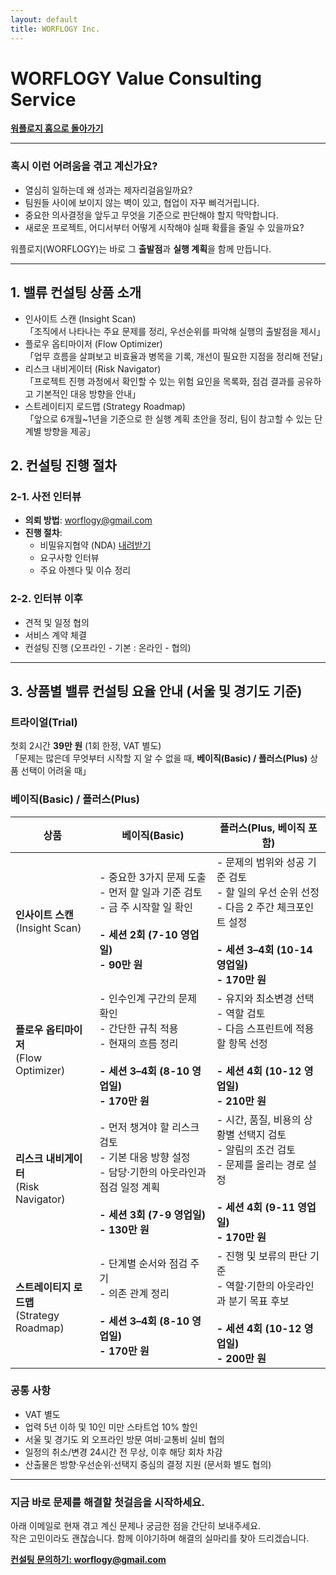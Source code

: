 ```yaml
---
layout: default
title: WORFLOGY Inc.
---
```


# WORFLOGY Value Consulting Service

[**워플로지 홈으로 돌아가기**](https://worflogy.com)

---

### 혹시 이런 어려움을 겪고 계신가요?

- 열심히 일하는데 왜 성과는 제자리걸음일까요?
- 팀원들 사이에 보이지 않는 벽이 있고, 협업이 자꾸 삐걱거립니다.
- 중요한 의사결정을 앞두고 무엇을 기준으로 판단해야 할지 막막합니다.
- 새로운 프로젝트, 어디서부터 어떻게 시작해야 실패 확률을 줄일 수 있을까요?

워플로지(WORFLOGY)는 바로 그 **출발점**과 **실행 계획**을 함께 만듭니다.

---

## 1. 밸류 컨설팅 상품 소개

- 인사이트 스캔 (Insight Scan)<br>
「조직에서 나타나는 주요 문제를 정리, 우선순위를 파악해 실행의 출발점을 제시」
- 플로우 옵티마이저 (Flow Optimizer)<br>
「업무 흐름을 살펴보고 비효율과 병목을 기록, 개선이 필요한 지점을 정리해 전달」
- 리스크 내비게이터 (Risk Navigator)<br>
「프로젝트 진행 과정에서 확인할 수 있는 위험 요인을 목록화, 점검 결과를 공유하고 기본적인 대응 방향을 안내」
- 스트레이티지 로드맵 (Strategy Roadmap)<br>
「앞으로 6개월~1년을 기준으로 한 실행 계획 초안을 정리, 팀이 참고할 수 있는 단계별 방향을 제공」

## 2. 컨설팅 진행 절차

### 2-1. 사전 인터뷰

- **의뢰 방법**: [worflogy@gmail.com](mailto:worflogy@gmail.com)
- **진행 절차**:
    - 비밀유지협약 (NDA) [내려받기](https://drive.google.com/file/d/1IpbFzdH17zTREo131JuWjV53xkd5bCHs/view?usp=sharing)
    - 요구사항 인터뷰
    - 주요 아젠다 및 이슈 정리

### 2-2. 인터뷰 이후

- 견적 및 일정 협의
- 서비스 계약 체결
- 컨설팅 진행 (오프라인 - 기본 : 온라인 - 협의)

---

## 3. 상품별 밸류 컨설팅 요율 안내 (서울 및 경기도 기준)

### 트라이얼(Trial)

첫회 2시간 **39만 원** (1회 한정, VAT 별도)<br>
「문제는 많은데 무엇부터 시작할 지 알 수 없을 때, **베이직(Basic) / 플러스(Plus)** 상품 선택이 어려울 때」

### 베이직(Basic) / 플러스(Plus)

| 상품 | 베이직(Basic) | 플러스(Plus, 베이직 포함) |
|---|---|---|
| **인사이트 스캔**<br>(Insight Scan) | - 중요한 3가지 문제 도출<br>- 먼저 할 일과 기준 검토<br>- 금 주 시작할 일 확인<br><br>**- 세션 2회 (7-10 영업일)**<br>**- 90만 원** | - 문제의 범위와 성공 기준 검토<br>- 할 일의 우선 순위 선정<br>- 다음 2 주간 체크포인트 설정<br><br>**- 세션 3–4회 (10-14 영업일)**<br>**- 170만 원** |
| **플로우 옵티마이저**<br>(Flow Optimizer) | - 인수인계 구간의 문제 확인<br>- 간단한 규칙 적용<br>- 현재의 흐름 정리<br><br>**- 세션 3–4회 (8-10 영업일)**<br>**- 170만 원** | - 유지와 최소변경 선택<br>- 역할 검토<br>- 다음 스프린트에 적용할 항목 선정<br><br>**- 세션 4회 (10-12 영업일)**<br>**- 210만 원** |
| **리스크 내비게이터**<br>(Risk Navigator) | - 먼저 챙겨야 할 리스크 검토<br>- 기본 대응 방향 설정<br>- 담당·기한의 아웃라인과 점검 일정 계획<br><br>**- 세션 3회 (7-9 영업일)**<br>**- 130만 원** | - 시간, 품질, 비용의 상황별 선택지 검토<br>- 알림의 조건 검토<br>- 문제를 올리는 경로 설정<br><br>**- 세션 4회 (9-11 영업일)**<br>**- 170만 원** |
| **스트레이티지 로드맵**<br>(Strategy Roadmap) | - 단계별 순서와 점검 주기<br>- 의존 관계 정리<br><br>**- 세션 3–4회 (8-10 영업일)**<br>**- 170만 원** | - 진행 및 보류의 판단 기준<br>- 역할·기한의 아웃라인과 분기 목표 후보<br><br>**- 세션 4회 (10-12 영업일)**<br>**- 200만 원** |

### 공통 사항

- VAT 별도
- 업력 5년 이하 및 10인 미만 스타트업 10% 할인
- 서울 및 경기도 외 오프라인 방문 여비·교통비 실비 협의
- 일정의 취소/변경 24시간 전 무상, 이후 해당 회차 차감
- 산출물은 방향·우선순위·선택지 중심의 결정 지원 (문서화 별도 협의)

---

### 지금 바로 문제를 해결할 첫걸음을 시작하세요.

아래 이메일로 현재 겪고 계신 문제나 궁금한 점을 간단히 보내주세요.<br>
작은 고민이라도 괜찮습니다. 함께 이야기하며 해결의 실마리를 찾아 드리겠습니다.

**[컨설팅 문의하기: worflogy@gmail.com](mailto:worflogy@gmail.com)**